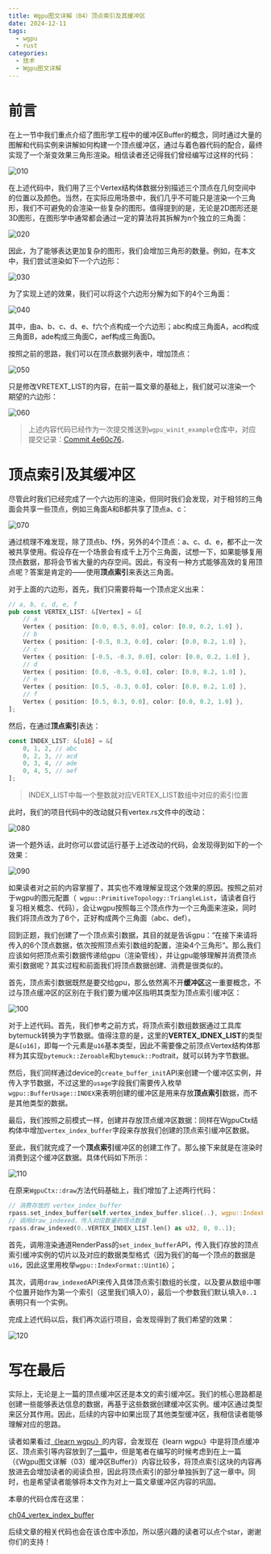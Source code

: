 ```yaml
---
title: Wgpu图文详解（04）顶点索引及其缓冲区
date: 2024-12-11
tags:
  - wgpu
  - rust
categories:
  - 技术
  - Wgpu图文详解
---
```


# 前言

在上一节中我们重点介绍了图形学工程中的缓冲区Buffer的概念，同时通过大量的图解和代码实例来讲解如何构建一个顶点缓冲区，通过与着色器代码的配合，最终实现了一个渐变效果三角形渲染。相信读者还记得我们曾经编写过这样的代码：

![010](https://res.zhen.wang/images/post/2024-12-11/010.png)

在上述代码中，我们用了三个Vertex结构体数据分别描述三个顶点在几何空间中的位置以及颜色。当然，在实际应用场景中，我们几乎不可能只是渲染一个三角形，我们不可避免的会渲染一些复杂的图形。值得提到的是，无论是2D图形还是3D图形，在图形学中通常都会通过一定的算法将其拆解为n个独立的三角面：

![020](https://res.zhen.wang/images/post/2024-12-11/020.png)

因此，为了能够表达更加复杂的图形，我们会增加三角形的数量。例如，在本文中，我们尝试渲染如下一个六边形：

![030](https://res.zhen.wang/images/post/2024-12-11/030.png)

为了实现上述的效果，我们可以将这个六边形分解为如下的4个三角面：

![040](https://res.zhen.wang/images/post/2024-12-11/040.png)

其中，由a、b、c、d、e、f六个点构成一个六边形；abc构成三角面A，acd构成三角面B，ade构成三角面C，aef构成三角面D。

按照之前的思路，我们可以在顶点数据列表中，增加顶点：

![050](https://res.zhen.wang/images/post/2024-12-11/050.png)

只是修改VRETEXT_LIST的内容，在前一篇文章的基础上，我们就可以渲染一个期望的六边形：

![060](https://res.zhen.wang/images/post/2024-12-11/060.png)

> 上述内容代码已经作为一次提交推送到`wgpu_winit_example`仓库中，对应提交记录：[Commit 4e60c76](https://github.com/w4ngzhen/wgpu_winit_example/commit/4e60c76151b331397c1e1b66ad70f4405747b5f9)。

# 顶点索引及其缓冲区

尽管此时我们已经完成了一个六边形的渲染，但同时我们会发现，对于相邻的三角面会共享一些顶点，例如三角面A和B都共享了顶点a、c：

![070](https://res.zhen.wang/images/post/2024-12-11/070.png)

通过梳理不难发现，除了顶点b、f外，另外的4个顶点：a、c、d、e，都不止一次被共享使用。假设存在一个场景会有成千上万个三角面，试想一下，如果能够复用顶点数据，那将会节省大量的内存空间。因此，有没有一种方式能够高效的复用顶点呢？答案是肯定的——使用**顶点索引**来表达三角面。

对于上面的六边形，首先，我们只需要将每一个顶点定义出来：

```rust
// a, b, c, d, e, f
pub const VERTEX_LIST: &[Vertex] = &[
    // a
    Vertex { position: [0.0, 0.5, 0.0], color: [0.0, 0.2, 1.0] },
    // b
    Vertex { position: [-0.5, 0.3, 0.0], color: [0.0, 0.2, 1.0] },
    // c
    Vertex { position: [-0.5, -0.3, 0.0], color: [0.0, 0.2, 1.0] },
    // d
    Vertex { position: [0.0, -0.5, 0.0], color: [0.0, 0.2, 1.0] },
    // e
    Vertex { position: [0.5, -0.3, 0.0], color: [0.0, 0.2, 1.0] },
    // f
    Vertex { position: [0.5, 0.3, 0.0], color: [0.0, 0.2, 1.0] },
];
```

然后，在通过**顶点索引**表达：

```rust
const INDEX_LIST: &[u16] = &[
    0, 1, 2, // abc
    0, 2, 3, // acd
    0, 3, 4, // ade
    0, 4, 5, // aef
];
```

> INDEX_LIST中每一个整数就对应VERTEX_LIST数组中对应的索引位置

此时，我们的项目代码中的改动就只有vertex.rs文件中的改动：

![080](https://res.zhen.wang/images/post/2024-12-11/080.png)

讲一个题外话，此时你可以尝试运行基于上述改动的代码，会发现得到如下的一个效果：

![090](https://res.zhen.wang/images/post/2024-12-11/090.png)

如果读者对之前的内容掌握了，其实也不难理解呈现这个效果的原因。按照之前对于wgpu的图元配置（` wgpu::PrimitiveTopology::TriangleList`，请读者自行复习相关概念、代码），会让wgpu按照每三个顶点作为一个三角面来渲染，同时我们将顶点改为了6个，正好构成两个三角面（abc、def）。

回到正题，我们创建了一个顶点索引数据，其目的就是告诉gpu：“在接下来请将传入的6个顶点数据，依次按照顶点索引数组的配置，渲染4个三角形“。那么我们应该如何把顶点索引数据传递给gpu（渲染管线），并让gpu能够理解并消费顶点索引数据呢？其实过程和前面我们将顶点数据创建、消费是很类似的。

首先，顶点索引数据既然是要交给gpu，那么依然离不开**缓冲区**这一重要概念，不过与顶点缓冲区的区别在于我们要为缓冲区指明其类型为顶点索引缓冲区：

![100](https://res.zhen.wang/images/post/2024-12-11/100.png)

对于上述代码。首先，我们参考之前方式，将顶点索引数组数据通过工具库bytemuck转换为字节数据。值得注意的是，这里的**VERTEX_IDNEX_LIST**的类型是`&[u16]`，即每一个元素是`u16`基本类型，因此不需要像之前顶点Vertex结构体那样为其实现`bytemuck::Zeroable`和`bytemuck::Pod`trait，就可以转为字节数据。

然后，我们同样通过device的`create_buffer_init`API来创建一个缓冲区实例，并传入字节数据，不过这里的`usage`字段我们需要传入枚举`wgpu::BufferUsage::INDEX`来表明创建的缓冲区是用来存放**顶点索引**数据，而不是其他类型的数据。

最后，我们按照之前模式一样，创建并存放顶点缓冲区数据：同样在WgpuCtx结构体中增加`vertex_index_buffer`字段来存放我们创建的顶点索引缓冲区数据。

至此，我们就完成了一个**顶点索引**缓冲区的创建工作了。那么接下来就是在渲染时消费到这个缓冲区数据。具体代码如下所示：

![110](https://res.zhen.wang/images/post/2024-12-11/110.png)

在原来`WgpuCtx::draw`方法代码基础上，我们增加了上述两行代码：

```rust
// 消费存放的 vertex_index_buffer
rpass.set_index_buffer(self.vertex_index_buffer.slice(..), wgpu::IndexFormat::Uint16); // 1.
// 调用draw_indexed，传入对应数量的顶点数量
rpass.draw_indexed(0..VERTEX_INDEX_LIST.len() as u32, 0, 0..1);
```

首先，调用渲染通道RenderPass的`set_index_buffer`API，传入我们存放的顶点索引缓冲实例的切片以及对应的数据类型格式（因为我们的每一个顶点的数据是`u16`，因此这里用枚举`wgpu::IndexFormat::Uint16`）；

其次，调用`draw_indexed`API来传入具体顶点索引数组的长度，以及要从数组中哪个位置开始作为第一个索引（这里我们填入0），最后一个参数我们默认填入`0..1`表明只有一个实例。

完成上述代码以后，我们再次运行项目，会发现得到了我们希望的效果：

![120](https://res.zhen.wang/images/post/2024-12-11/120.png)

# 写在最后

实际上，无论是上一篇的顶点缓冲区还是本文的索引缓冲区。我们的核心思路都是创建一些能够表达信息的数据，再基于这些数据创建缓冲区实例。缓冲区通过类型来区分其作用。因此，后续的内容中如果出现了其他类型缓冲区，我相信读者能够理解对应的思路。

读者如果看过[《learn wgpu》](https://sotrh.github.io/learn-wgpu/)的内容，会发现在《learn wgpu》中是将顶点缓冲区、顶点索引等内容放到了[一篇](https://sotrh.github.io/learn-wgpu/beginner/tutorial4-buffer/)中，但是笔者在编写的时候考虑到在上一篇（《Wgpu图文详解（03）缓冲区Buffer》）内容比较多，将顶点索引这块的内容再放进去会增加读者的阅读负担，因此将顶点索引的部分单独拆到了这一章中。同时，也是希望读者能够将本文作为对上一篇文章缓冲区内容的巩固。

本章的代码仓库在这里：

[ch04_vertex_index_buffer](https://github.com/w4ngzhen/wgpu_winit_example/tree/main/ch04_vertex_index_buffer)

后续文章的相关代码也会在该仓库中添加，所以感兴趣的读者可以点个star，谢谢你们的支持！
